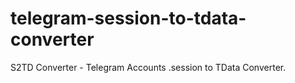 # telegram-session-to-tdata-converter
S2TD Converter - Telegram Accounts .session to TData Converter.
